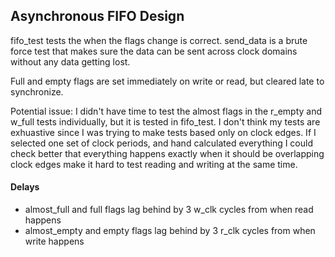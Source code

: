 ## Asynchronous FIFO Design

fifo_test tests the when the flags change is correct. send_data is a brute
force test that makes sure the data can be sent across clock domains
without any data getting lost.

Full and empty flags are set immediately on write or read, but cleared
late to synchronize. 

Potential issue:
I didn't have time to test the almost flags in the r_empty and w_full
tests individually, but it is tested in fifo_test.
I don't think my tests are exhuastive since I was trying to make tests
based only on clock edges. If I selected one set of clock periods, and
hand calculated everything I could check better that everything happens
exactly when it should be overlapping clock edges make it hard to
test reading and writing at the same time.

#### Delays

- almost_full and full flags lag behind by 3 w_clk cycles from when read happens
- almost_empty and empty flags lag behind by 3 r_clk cycles from when write happens

